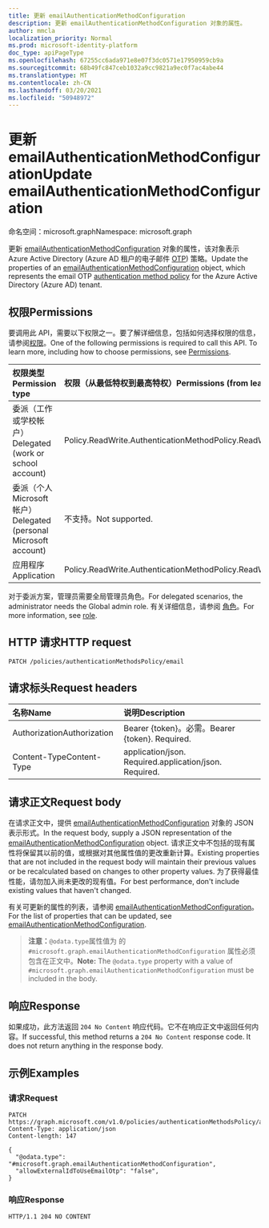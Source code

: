```yaml
---
title: 更新 emailAuthenticationMethodConfiguration
description: 更新 emailAuthenticationMethodConfiguration 对象的属性。
author: mmcla
localization_priority: Normal
ms.prod: microsoft-identity-platform
doc_type: apiPageType
ms.openlocfilehash: 67255cc6ada971e8e07f3dc0571e17950959cb9a
ms.sourcegitcommit: 68b49fc847ceb1032a9cc9821a9ec0f7ac4abe44
ms.translationtype: MT
ms.contentlocale: zh-CN
ms.lasthandoff: 03/20/2021
ms.locfileid: "50948972"
---
```

# <a name="update-emailauthenticationmethodconfiguration"></a><span data-ttu-id="7a5f1-103">更新 emailAuthenticationMethodConfiguration</span><span class="sxs-lookup"><span data-stu-id="7a5f1-103">Update emailAuthenticationMethodConfiguration</span></span>

<span data-ttu-id="7a5f1-104">命名空间：microsoft.graph</span><span class="sxs-lookup"><span data-stu-id="7a5f1-104">Namespace: microsoft.graph</span></span>

<span data-ttu-id="7a5f1-105">更新 [emailAuthenticationMethodConfiguration](../resources/emailauthenticationmethodconfiguration.md) 对象的属性，该对象表示 Azure Active Directory (Azure AD 租户的电子邮件 [OTP](../resources/authenticationmethodspolicies-overview.md)) 策略。</span><span class="sxs-lookup"><span data-stu-id="7a5f1-105">Update the properties of an [emailAuthenticationMethodConfiguration](../resources/emailauthenticationmethodconfiguration.md) object, which represents the email OTP [authentication method policy](../resources/authenticationmethodspolicies-overview.md) for the Azure Active Directory (Azure AD) tenant.</span></span>

## <a name="permissions"></a><span data-ttu-id="7a5f1-106">权限</span><span class="sxs-lookup"><span data-stu-id="7a5f1-106">Permissions</span></span>
<span data-ttu-id="7a5f1-p101">要调用此 API，需要以下权限之一。要了解详细信息，包括如何选择权限的信息，请参阅[权限](/graph/permissions-reference)。</span><span class="sxs-lookup"><span data-stu-id="7a5f1-p101">One of the following permissions is required to call this API. To learn more, including how to choose permissions, see [Permissions](/graph/permissions-reference).</span></span>

|<span data-ttu-id="7a5f1-109">权限类型</span><span class="sxs-lookup"><span data-stu-id="7a5f1-109">Permission type</span></span>|<span data-ttu-id="7a5f1-110">权限（从最低特权到最高特权）</span><span class="sxs-lookup"><span data-stu-id="7a5f1-110">Permissions (from least to most privileged)</span></span>|
|:---|:---|
|<span data-ttu-id="7a5f1-111">委派（工作或学校帐户）</span><span class="sxs-lookup"><span data-stu-id="7a5f1-111">Delegated (work or school account)</span></span>|<span data-ttu-id="7a5f1-112">Policy.ReadWrite.AuthenticationMethod</span><span class="sxs-lookup"><span data-stu-id="7a5f1-112">Policy.ReadWrite.AuthenticationMethod</span></span>|
|<span data-ttu-id="7a5f1-113">委派（个人 Microsoft 帐户）</span><span class="sxs-lookup"><span data-stu-id="7a5f1-113">Delegated (personal Microsoft account)</span></span>|<span data-ttu-id="7a5f1-114">不支持。</span><span class="sxs-lookup"><span data-stu-id="7a5f1-114">Not supported.</span></span>|
|<span data-ttu-id="7a5f1-115">应用程序</span><span class="sxs-lookup"><span data-stu-id="7a5f1-115">Application</span></span>|<span data-ttu-id="7a5f1-116">Policy.ReadWrite.AuthenticationMethod</span><span class="sxs-lookup"><span data-stu-id="7a5f1-116">Policy.ReadWrite.AuthenticationMethod</span></span>|

<span data-ttu-id="7a5f1-117">对于委派方案，管理员需要全局管理员角色。</span><span class="sxs-lookup"><span data-stu-id="7a5f1-117">For delegated scenarios, the administrator needs the Global admin role.</span></span> <span data-ttu-id="7a5f1-118">有关详细信息，请参阅 [角色](/azure/active-directory/users-groups-roles/directory-assign-admin-roles#available-roles)。</span><span class="sxs-lookup"><span data-stu-id="7a5f1-118">For more information, see [role](/azure/active-directory/users-groups-roles/directory-assign-admin-roles#available-roles).</span></span>

## <a name="http-request"></a><span data-ttu-id="7a5f1-119">HTTP 请求</span><span class="sxs-lookup"><span data-stu-id="7a5f1-119">HTTP request</span></span>

<!-- {
  "blockType": "ignored"
}
-->

```http
PATCH /policies/authenticationMethodsPolicy/email
```

## <a name="request-headers"></a><span data-ttu-id="7a5f1-120">请求标头</span><span class="sxs-lookup"><span data-stu-id="7a5f1-120">Request headers</span></span>

|<span data-ttu-id="7a5f1-121">名称</span><span class="sxs-lookup"><span data-stu-id="7a5f1-121">Name</span></span>|<span data-ttu-id="7a5f1-122">说明</span><span class="sxs-lookup"><span data-stu-id="7a5f1-122">Description</span></span>|
|:---|:---|
|<span data-ttu-id="7a5f1-123">Authorization</span><span class="sxs-lookup"><span data-stu-id="7a5f1-123">Authorization</span></span>|<span data-ttu-id="7a5f1-p103">Bearer {token}。必需。</span><span class="sxs-lookup"><span data-stu-id="7a5f1-p103">Bearer {token}. Required.</span></span>|
|<span data-ttu-id="7a5f1-126">Content-Type</span><span class="sxs-lookup"><span data-stu-id="7a5f1-126">Content-Type</span></span>|<span data-ttu-id="7a5f1-p104">application/json. Required.</span><span class="sxs-lookup"><span data-stu-id="7a5f1-p104">application/json. Required.</span></span>|

## <a name="request-body"></a><span data-ttu-id="7a5f1-129">请求正文</span><span class="sxs-lookup"><span data-stu-id="7a5f1-129">Request body</span></span>

<span data-ttu-id="7a5f1-130">在请求正文中，提供 [emailAuthenticationMethodConfiguration](../resources/emailauthenticationmethodconfiguration.md) 对象的 JSON 表示形式。</span><span class="sxs-lookup"><span data-stu-id="7a5f1-130">In the request body, supply a JSON representation of the [emailAuthenticationMethodConfiguration](../resources/emailauthenticationmethodconfiguration.md) object.</span></span> <span data-ttu-id="7a5f1-131">请求正文中不包括的现有属性将保留其以前的值，或根据对其他属性值的更改重新计算。</span><span class="sxs-lookup"><span data-stu-id="7a5f1-131">Existing properties that are not included in the request body will maintain their previous values or be recalculated based on changes to other property values.</span></span> <span data-ttu-id="7a5f1-132">为了获得最佳性能，请勿加入尚未更改的现有值。</span><span class="sxs-lookup"><span data-stu-id="7a5f1-132">For best performance, don't include existing values that haven't changed.</span></span>

<span data-ttu-id="7a5f1-133">有关可更新的属性的列表，请参阅 [emailAuthenticationMethodConfiguration](../resources/emailauthenticationmethodconfiguration.md)。</span><span class="sxs-lookup"><span data-stu-id="7a5f1-133">For the list of properties that can be updated, see [emailAuthenticationMethodConfiguration](../resources/emailauthenticationmethodconfiguration.md).</span></span>

><span data-ttu-id="7a5f1-134">**注意：**`@odata.type`属性值为 的 `#microsoft.graph.emailAuthenticationMethodConfiguration` 属性必须包含在正文中。</span><span class="sxs-lookup"><span data-stu-id="7a5f1-134">**Note:** The `@odata.type` property with a value of `#microsoft.graph.emailAuthenticationMethodConfiguration` must be included in the body.</span></span>

## <a name="response"></a><span data-ttu-id="7a5f1-135">响应</span><span class="sxs-lookup"><span data-stu-id="7a5f1-135">Response</span></span>

<span data-ttu-id="7a5f1-p106">如果成功，此方法返回 `204 No Content` 响应代码。它不在响应正文中返回任何内容。</span><span class="sxs-lookup"><span data-stu-id="7a5f1-p106">If successful, this method returns a `204 No Content` response code. It does not return anything in the response body.</span></span>

## <a name="examples"></a><span data-ttu-id="7a5f1-138">示例</span><span class="sxs-lookup"><span data-stu-id="7a5f1-138">Examples</span></span>

### <a name="request"></a><span data-ttu-id="7a5f1-139">请求</span><span class="sxs-lookup"><span data-stu-id="7a5f1-139">Request</span></span>
<!-- {
  "blockType": "request",
  "name": "update_emailauthenticationmethodconfiguration"
}
-->

```http
PATCH https://graph.microsoft.com/v1.0/policies/authenticationMethodsPolicy/authenticationMethodConfiguration/email
Content-Type: application/json
Content-length: 147

{
  "@odata.type": "#microsoft.graph.emailAuthenticationMethodConfiguration",
  "allowExternalIdToUseEmailOtp": "false",
}
```

### <a name="response"></a><span data-ttu-id="7a5f1-140">响应</span><span class="sxs-lookup"><span data-stu-id="7a5f1-140">Response</span></span>

<!-- {
  "blockType": "response",
  "truncated": true
}
-->

```http
HTTP/1.1 204 NO CONTENT
```

